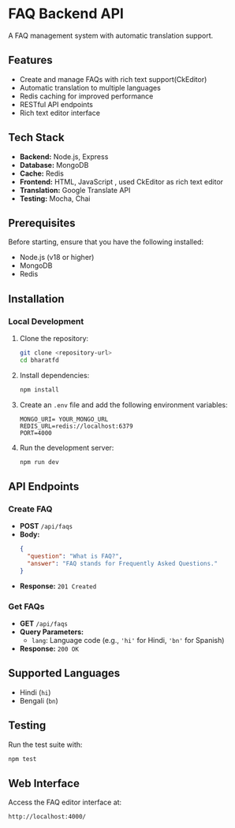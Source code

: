# FAQ Backend API

A FAQ management system with automatic translation support.

## Features

- Create and manage FAQs with rich text support(CkEditor)
- Automatic translation to multiple languages
- Redis caching for improved performance
- RESTful API endpoints
- Rich text editor interface

## Tech Stack

- **Backend:** Node.js, Express
- **Database:** MongoDB
- **Cache:** Redis
- **Frontend:** HTML, JavaScript ,  used CkEditor as rich text editor
- **Translation:** Google Translate API
- **Testing:** Mocha, Chai


## Prerequisites

Before starting, ensure that you have the following installed:

- Node.js (v18 or higher)
- MongoDB
- Redis


## Installation

### Local Development

1. Clone the repository:

    ```bash
    git clone <repository-url>
    cd bharatfd
    ```

2. Install dependencies:

    ```bash
    npm install
    ```

3. Create an `.env` file and add the following environment variables:

    ```
    MONGO_URI= YOUR_MONGO_URL
    REDIS_URL=redis://localhost:6379
    PORT=4000
    ```

4. Run the development server:

    ```bash
    npm run dev
    ```

## API Endpoints

### Create FAQ
- **POST** `/api/faqs`
- **Body:** 
    ```json
    {
      "question": "What is FAQ?",
      "answer": "FAQ stands for Frequently Asked Questions."
    }
    ```
- **Response:** `201 Created`

### Get FAQs
- **GET** `/api/faqs`
- **Query Parameters:**
    - `lang`: Language code (e.g., `'hi'` for Hindi, `'bn'` for Spanish)
- **Response:** `200 OK`

## Supported Languages
- Hindi (`hi`)
- Bengali (`bn`)
## Testing

Run the test suite with:

```bash
npm test
```

## Web Interface

Access the FAQ editor interface at:

```plaintext
http://localhost:4000/
```


